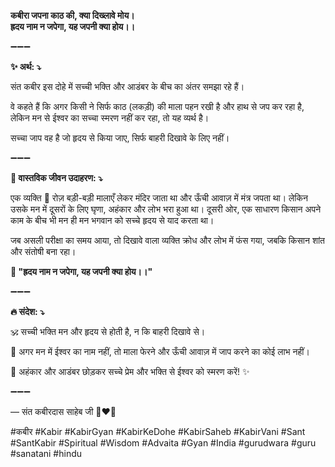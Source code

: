 **कबीरा जपना काठ की, क्या दिख्लावे मोय।**\
**ह्रदय नाम न जपेगा, यह जपनी क्या होय।।**

➖➖➖

**✨ अर्थ: ⤵**

संत कबीर इस दोहे में सच्ची भक्ति और आडंबर के बीच का अंतर समझा रहे हैं।

वे कहते हैं कि अगर किसी ने सिर्फ काठ (लकड़ी) की माला पहन रखी है और हाथ से जप कर रहा है, लेकिन मन से ईश्वर का सच्चा स्मरण नहीं कर रहा, तो यह व्यर्थ है।

सच्चा जाप वह है जो हृदय से किया जाए, सिर्फ बाहरी दिखावे के लिए नहीं।

➖➖➖

**🌾 वास्तविक जीवन उदाहरण: ⤵**

एक व्यक्ति 📿 रोज़ बड़ी-बड़ी मालाएँ लेकर मंदिर जाता था और ऊँची आवाज़ में मंत्र जपता था। लेकिन उसके मन में दूसरों के लिए घृणा, अहंकार और लोभ भरा हुआ था। दूसरी ओर, एक साधारण किसान अपने काम के बीच भी मन ही मन भगवान को सच्चे हृदय से याद करता था।

जब असली परीक्षा का समय आया, तो दिखावे वाला व्यक्ति क्रोध और लोभ में फंस गया, जबकि किसान शांत और संतोषी बना रहा।

**📜 "ह्रदय नाम न जपेगा, यह जपनी क्या होय।।"**

➖➖➖

**🔥 संदेश: ⤵**

🕉️ सच्ची भक्ति मन और हृदय से होती है, न कि बाहरी दिखावे से।

💖 अगर मन में ईश्वर का नाम नहीं, तो माला फेरने और ऊँची आवाज़ में जाप करने का कोई लाभ नहीं।

🙏 अहंकार और आडंबर छोड़कर सच्चे प्रेम और भक्ति से ईश्वर को स्मरण करें! ✨

➖➖➖

— संत कबीरदास साहेब जी 🙏❤️💯

#कबीर #Kabir #KabirGyan #KabirKeDohe #KabirSaheb #KabirVani #Sant #SantKabir #Spiritual #Wisdom #Advaita #Gyan #India #gurudwara #guru #sanatani #hindu
